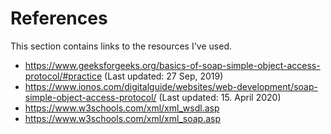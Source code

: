 # References

This section contains links to the resources I've used.

- https://www.geeksforgeeks.org/basics-of-soap-simple-object-access-protocol/#practice (Last updated: 27 Sep, 2019)
- https://www.ionos.com/digitalguide/websites/web-development/soap-simple-object-access-protocol/ (Last updated: 15. April 2020)
- https://www.w3schools.com/xml/xml_wsdl.asp
- https://www.w3schools.com/xml/xml_soap.asp

